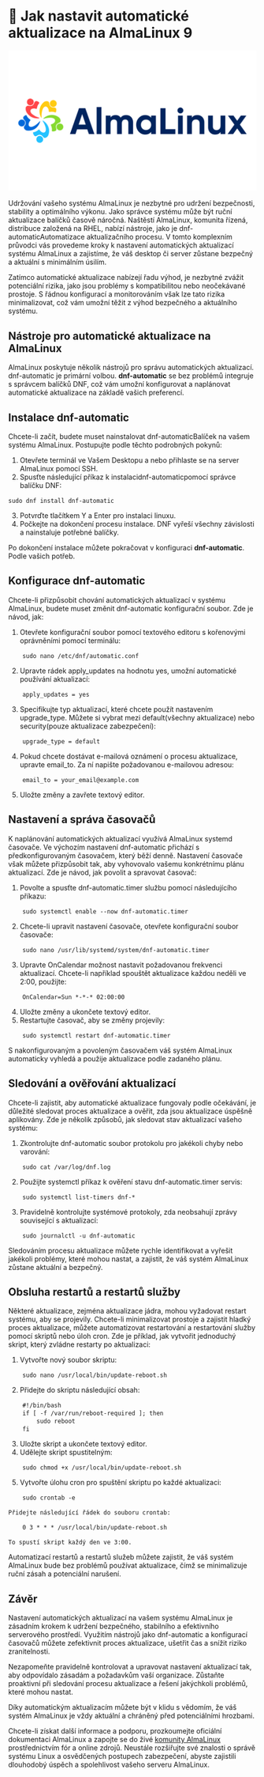 # 🐧 Jak nastavit automatické aktualizace na AlmaLinux 9

![](.././img/AlmaLinuxlogo.png)

Udržování vašeho systému AlmaLinux je nezbytné pro udržení bezpečnosti, stability a optimálního výkonu. Jako správce systému může být ruční aktualizace balíčků časově náročná. Naštěstí AlmaLinux, komunita řízená, distribuce založená na RHEL, nabízí nástroje, jako je dnf-automaticAutomatizace aktualizačního procesu. V tomto komplexním průvodci vás provedeme kroky k nastavení automatických aktualizací systému AlmaLinux a zajistíme, že váš desktop či server zůstane bezpečný a aktuální s minimálním úsilím.

Zatímco automatické aktualizace nabízejí řadu výhod, je nezbytné zvážit potenciální rizika, jako jsou problémy s kompatibilitou nebo neočekávané prostoje. S řádnou konfigurací a monitorováním však lze tato rizika minimalizovat, což vám umožní těžit z výhod bezpečného a aktuálního systému.

## Nástroje pro automatické aktualizace na AlmaLinux

AlmaLinux poskytuje několik nástrojů pro správu automatických aktualizací. dnf-automatic je primární volbou. **dnf-automatic**  se bez problémů integruje s správcem balíčků DNF, což vám umožní konfigurovat a naplánovat automatické aktualizace na základě vašich preferencí.

## Instalace dnf-automatic

Chcete-li začít, budete muset nainstalovat dnf-automaticBalíček na vašem systému AlmaLinux. Postupujte podle těchto podrobných pokynů:

1. Otevřete terminál ve Vašem Desktopu a nebo přihlaste se na server AlmaLinux pomocí SSH.
2. Spusťte následující příkaz k instalacidnf-automaticpomocí správce balíčku DNF:
```
sudo dnf install dnf-automatic
```
3. Potvrďte tlačítkem Y a Enter pro instalaci linuxu.
4. Počkejte na dokončení procesu instalace. DNF vyřeší všechny závislosti a nainstaluje potřebné balíčky.

Po dokončení instalace můžete pokračovat v konfiguraci **dnf-automatic**. Podle vašich potřeb.

## Konfigurace dnf-automatic

Chcete-li přizpůsobit chování automatických aktualizací v systému AlmaLinux, budete muset změnit dnf-automatic konfigurační soubor. Zde je návod, jak:

1. Otevřete konfigurační soubor pomocí textového editoru s kořenovými oprávněními pomocí terminálu:
```
    sudo nano /etc/dnf/automatic.conf
```
2. Upravte rádek apply_updates na hodnotu yes, umožní automatické používání aktualizací:
```
    apply_updates = yes
```
3. Specifikujte typ aktualizací, které chcete použít nastavením upgrade_type. Můžete si vybrat mezi default(všechny aktualizace) nebo security(pouze aktualizace zabezpečení):
```
    upgrade_type = default
```
4. Pokud chcete dostávat e-mailová oznámení o procesu aktualizace, upravte email_to. Za ní napište požadovanou e-mailovou adresou:
```
    email_to = your_email@example.com
```
5. Uložte změny a zavřete textový editor.

## Nastavení a správa časovačů

K naplánování automatických aktualizací využívá AlmaLinux systemd časovače. Ve výchozím nastavení dnf-automatic přichází s předkonfigurovaným časovačem, který běží denně. Nastavení časovače však můžete přizpůsobit tak, aby vyhovovalo vašemu konkrétnímu plánu aktualizací. Zde je návod, jak povolit a spravovat časovač:

1. Povolte a spusťte dnf-automatic.timer službu pomocí následujícího příkazu:
```
    sudo systemctl enable --now dnf-automatic.timer
```
2. Chcete-li upravit nastavení časovače, otevřete konfigurační soubor časovače:
```
    sudo nano /usr/lib/systemd/system/dnf-automatic.timer
```
3. Upravte OnCalendar možnost nastavit požadovanou frekvenci aktualizací. Chcete-li například spouštět aktualizace každou neděli ve 2:00, použijte:
```
    OnCalendar=Sun *-*-* 02:00:00
```
4. Uložte změny a ukončete textový editor.
5. Restartujte časovač, aby se změny projevily:
```
    sudo systemctl restart dnf-automatic.timer
```
S nakonfigurovaným a povoleným časovačem váš systém AlmaLinux automaticky vyhledá a použije aktualizace podle zadaného plánu.

## Sledování a ověřování aktualizací

Chcete-li zajistit, aby automatické aktualizace fungovaly podle očekávání, je důležité sledovat proces aktualizace a ověřit, zda jsou aktualizace úspěšně aplikovány. Zde je několik způsobů, jak sledovat stav aktualizací vašeho systému:

1. Zkontrolujte dnf-automatic soubor protokolu pro jakékoli chyby nebo varování:
```
    sudo cat /var/log/dnf.log
```
2. Použijte systemctl příkaz k ověření stavu dnf-automatic.timer servis:
```
    sudo systemctl list-timers dnf-*
```
3. Pravidelně kontrolujte systémové protokoly, zda neobsahují zprávy související s aktualizací:
```
    sudo journalctl -u dnf-automatic
```
Sledováním procesu aktualizace můžete rychle identifikovat a vyřešit jakékoli problémy, které mohou nastat, a zajistit, že váš systém AlmaLinux zůstane aktuální a bezpečný.

## Obsluha restartů a restartů služby

Některé aktualizace, zejména aktualizace jádra, mohou vyžadovat restart systému, aby se projevily. Chcete-li minimalizovat prostoje a zajistit hladký proces aktualizace, můžete automatizovat restartování a restartování služby pomocí skriptů nebo úloh cron. Zde je příklad, jak vytvořit jednoduchý skript, který zvládne restarty po aktualizaci:

1. Vytvořte nový soubor skriptu:
```
    sudo nano /usr/local/bin/update-reboot.sh
```
2. Přidejte do skriptu následující obsah:
```
    #!/bin/bash
    if [ -f /var/run/reboot-required ]; then
        sudo reboot
    fi
```
3. Uložte skript a ukončete textový editor.
4. Udělejte skript spustitelným:
```
    sudo chmod +x /usr/local/bin/update-reboot.sh
```
5. Vytvořte úlohu cron pro spuštění skriptu po každé aktualizaci:
```
    sudo crontab -e
```
    Přidejte následující řádek do souboru crontab:
```
    0 3 * * * /usr/local/bin/update-reboot.sh
```
    To spustí skript každý den ve 3:00.

Automatizací restartů a restartů služeb můžete zajistit, že váš systém AlmaLinux bude bez problémů používat aktualizace, čímž se minimalizuje ruční zásah a potenciální narušení.

## Závěr

Nastavení automatických aktualizací na vašem systému AlmaLinux je zásadním krokem k udržení bezpečného, ​​stabilního a efektivního serverového prostředí. Využitím nástrojů jako dnf-automatic a konfigurací časovačů můžete zefektivnit proces aktualizace, ušetřit čas a snížit riziko zranitelnosti.

Nezapomeňte pravidelně kontrolovat a upravovat nastavení aktualizací tak, aby odpovídalo zásadám a požadavkům vaší organizace. Zůstaňte proaktivní při sledování procesu aktualizace a řešení jakýchkoli problémů, které mohou nastat.

Díky automatickým aktualizacím můžete být v klidu s vědomím, že váš systém AlmaLinux je vždy aktuální a chráněný před potenciálními hrozbami.

Chcete-li získat další informace a podporu, prozkoumejte oficiální dokumentaci AlmaLinux a zapojte se do živé [komunity AlmaLinux](https://forums.almalinux.org/) prostřednictvím fór a online zdrojů. Neustále rozšiřujte své znalosti o správě systému Linux a osvědčených postupech zabezpečení, abyste zajistili dlouhodobý úspěch a spolehlivost vašeho serveru AlmaLinux.
